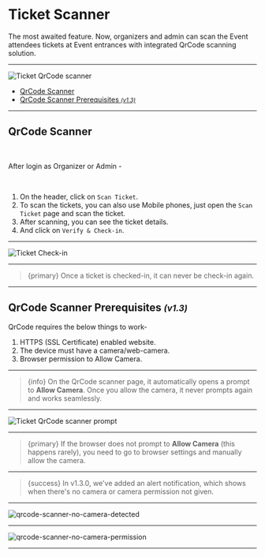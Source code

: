 # Ticket Scanner

The most awaited feature. Now, organizers and admin can scan the Event attendees tickets at Event entrances with integrated QrCode scanning solution.

---

![Ticket QrCode scanner](/images/ticket-scanner.jpg "Ticket QrCode scanner")



- [QrCode Scanner](#QrCode-Scanner)
- [QrCode Scanner Prerequisites <small>*(v1.3)*</small>](#QrCode-Scanner-Prerequisites)

---

<a name="QrCode-Scanner"></a>
## QrCode Scanner

<br>

After login as Organizer or Admin -

<br>

1. On the header, click on `Scan Ticket`.
2. To scan the tickets, you can also use Mobile phones, just open the `Scan Ticket` page and scan the ticket.
3. After scanning, you can see the ticket details. 
4. And click on `Verify & Check-in`. 

---

![Ticket Check-in](/images/ticket-check-in.jpg "Ticket Check-in")

---

> {primary} Once a ticket is checked-in, it can never be check-in again.

---


<a name="QrCode-Scanner-Prerequisites"></a>
## QrCode Scanner Prerequisites <small>*(v1.3)*</small>

QrCode requires the below things to work-

1. HTTPS (SSL Certificate) enabled website.
2. The device must have a camera/web-camera.
3. Browser permission to Allow Camera.

---

>{info} On the QrCode scanner page, it automatically opens a prompt to **Allow Camera**. Once you allow the camera, it never prompts again and works seamlessly.

---

![Ticket QrCode scanner prompt](/images/qrcode-scanner-allow-camera.jpg "Ticket QrCode scanner prompt")

---

>{primary} If the browser does not prompt to **Allow Camera** (this happens rarely), you need to go to browser settings and manually allow the camera.

---

>{success} In v1.3.0, we've added an alert notification, which shows when there's no camera or camera permission not given.

---

![qrcode-scanner-no-camera-detected](/images/qrcode-scanner-no-camera-detected.jpg "qrcode-scanner-no-camera-detected")

---

![qrcode-scanner-no-camera-permission](/images/qrcode-scanner-no-camera-permission.jpg "qrcode-scanner-no-camera-permission")

---



